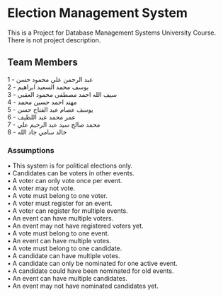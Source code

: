 # Election Management System

This is a Project for Database Management Systems University Course. There is not project description.

## Team Members

1 - عبد الرحمن علي محمود حسن\
2 - يوسف محمد السعيد ابراهيم\
3 - سيف الله احمد مصطفى محمود العقبي\
4 - مهند احمد حسين محمد\
5 - يوسف عصام عبد الفتاح حسن\
6 - عمر محمد عبد اللطيف\
7 - محمد صالح سيد عبد الرحيم علي\
8 - خالد سامي جاد الله

### Assumptions

• This system is for political elections only.\
• Candidates can be voters in other events.\
• A voter can only vote once per event.\
• A voter may not vote.\
• A vote must belong to one voter.\
• A voter must register for an event.\
• A voter can register for multiple events.\
• An event can have multiple voters.\
• An event may not have registered voters yet.\
• A vote must belong to one event.\
• An event can have multiple votes.\
• A vote must belong to one candidate.\
• A candidate can have multiple votes.\
• A candidate can only be nominated for one active event.\
• A candidate could have been nominated for old events.\
• An event can have multiple candidates.\
• An event may not have nominated candidates yet.
